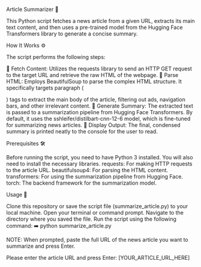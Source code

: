 ﻿Article Summarizer 📰
 
This Python script fetches a news article from a given URL, extracts its main text content, and then uses a pre-trained model from the Hugging Face Transformers library to generate a concise summary.

How It Works ⚙️

The script performs the following steps:

📲 Fetch Content: Utilizes the requests library to send an HTTP GET request to the target URL and retrieve the raw HTML of the webpage.
🧹 Parse HTML: Employs BeautifulSoup to parse the complex HTML structure. It specifically targets paragraph (<p>) tags to extract the main body of the article, filtering out ads, navigation bars, and other irrelevant content.
🧠 Generate Summary: The extracted text is passed to a summarization pipeline from Hugging Face Transformers. By default, it uses the sshleifer/distilbart-cnn-12-6 model, which is fine-tuned for summarizing news articles.
📄 Display Output: The final, condensed summary is printed neatly to the console for the user to read.

Prerequisites 🛠️

Before running the script, you need to have Python 3 installed. You will also need to install the necessary libraries.
requests: For making HTTP requests to the article URL.
beautifulsoup4: For parsing the HTML content.
transformers: For using the summarization pipeline from Hugging Face.
torch: The backend framework for the summarization model.

Usage 🚀

Clone this repository or save the script file (summarize_article.py) to your local machine.
Open your terminal or command prompt.
Navigate to the directory where you saved the file.
Run the script using the following command:
➡️ python summarize_article.py

NOTE: When prompted, paste the full URL of the news article you want to summarize and press Enter.

Please enter the article URL and press Enter: [YOUR_ARTICLE_URL_HERE]
